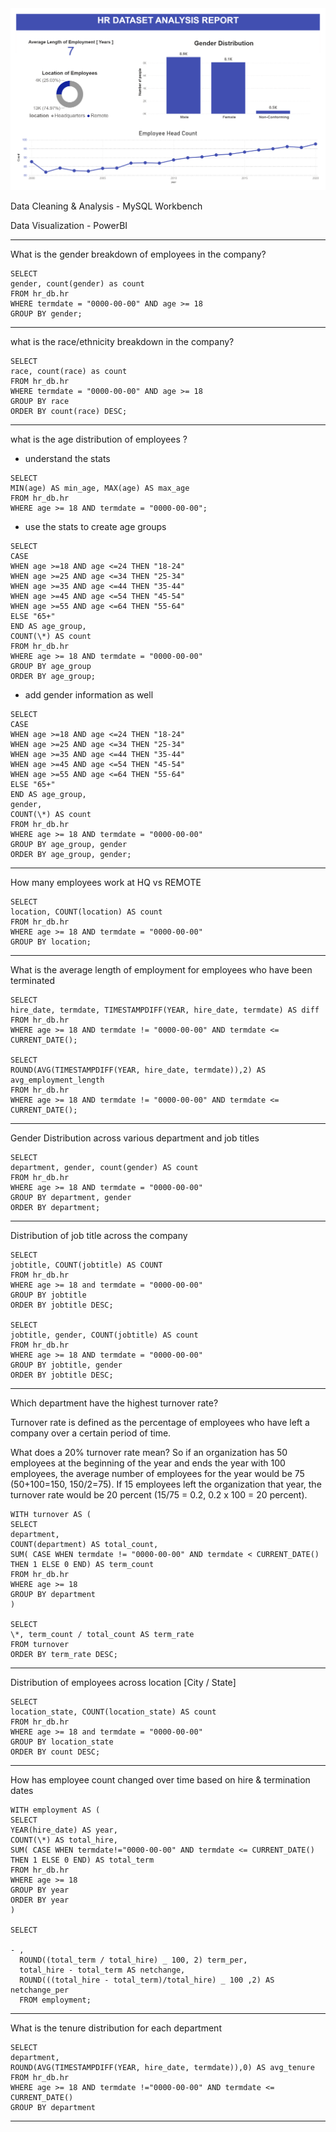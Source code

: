 <img src="./REPORT/download.png">

Data Cleaning & Analysis - MySQL Workbench

Data Visualization - PowerBI

---

What is the gender breakdown of employees in the company?

```
SELECT
gender, count(gender) as count
FROM hr_db.hr
WHERE termdate = "0000-00-00" AND age >= 18
GROUP BY gender;
```

---

what is the race/ethnicity breakdown in the company?

```
SELECT
race, count(race) as count
FROM hr_db.hr
WHERE termdate = "0000-00-00" AND age >= 18
GROUP BY race
ORDER BY count(race) DESC;
```

---

what is the age distribution of employees ?

- understand the stats

```
SELECT
MIN(age) AS min_age, MAX(age) AS max_age
FROM hr_db.hr
WHERE age >= 18 AND termdate = "0000-00-00";
```

- use the stats to create age groups

```
SELECT
CASE
WHEN age >=18 AND age <=24 THEN "18-24"
WHEN age >=25 AND age <=34 THEN "25-34"
WHEN age >=35 AND age <=44 THEN "35-44"
WHEN age >=45 AND age <=54 THEN "45-54"
WHEN age >=55 AND age <=64 THEN "55-64"
ELSE "65+"
END AS age_group,
COUNT(\*) AS count
FROM hr_db.hr
WHERE age >= 18 AND termdate = "0000-00-00"
GROUP BY age_group
ORDER BY age_group;
```

- add gender information as well

```
SELECT
CASE
WHEN age >=18 AND age <=24 THEN "18-24"
WHEN age >=25 AND age <=34 THEN "25-34"
WHEN age >=35 AND age <=44 THEN "35-44"
WHEN age >=45 AND age <=54 THEN "45-54"
WHEN age >=55 AND age <=64 THEN "55-64"
ELSE "65+"
END AS age_group,
gender,
COUNT(\*) AS count
FROM hr_db.hr
WHERE age >= 18 AND termdate = "0000-00-00"
GROUP BY age_group, gender
ORDER BY age_group, gender;
```

---

How many employees work at HQ vs REMOTE

```
SELECT
location, COUNT(location) AS count
FROM hr_db.hr
WHERE age >= 18 AND termdate = "0000-00-00"
GROUP BY location;
```

---

What is the average length of employment for employees who have been terminated

```
SELECT
hire_date, termdate, TIMESTAMPDIFF(YEAR, hire_date, termdate) AS diff
FROM hr_db.hr
WHERE age >= 18 AND termdate != "0000-00-00" AND termdate <= CURRENT_DATE();

SELECT
ROUND(AVG(TIMESTAMPDIFF(YEAR, hire_date, termdate)),2) AS avg_employment_length
FROM hr_db.hr
WHERE age >= 18 AND termdate != "0000-00-00" AND termdate <= CURRENT_DATE();
```

---

Gender Distribution across various department and job titles

```
SELECT
department, gender, count(gender) AS count
FROM hr_db.hr
WHERE age >= 18 AND termdate = "0000-00-00"
GROUP BY department, gender
ORDER BY department;
```

---

Distribution of job title across the company

```
SELECT
jobtitle, COUNT(jobtitle) AS COUNT
FROM hr_db.hr
WHERE age >= 18 and termdate = "0000-00-00"
GROUP BY jobtitle
ORDER BY jobtitle DESC;

SELECT
jobtitle, gender, COUNT(jobtitle) AS count
FROM hr_db.hr
WHERE age >= 18 AND termdate = "0000-00-00"
GROUP BY jobtitle, gender
ORDER BY jobtitle DESC;
```

---

Which department have the highest turnover rate?

Turnover rate is defined as the percentage of employees who have left a company
over a certain period of time.

What does a 20% turnover rate mean?
So if an organization has 50 employees at the beginning of the year and
ends the year with 100 employees,
the average number of employees for the year would be 75 (50+100=150, 150/2=75).
If 15 employees left the organization that year,
the turnover rate would be 20 percent (15/75 = 0.2, 0.2 x 100 = 20 percent).

```
WITH turnover AS (
SELECT
department,
COUNT(department) AS total_count,
SUM( CASE WHEN termdate != "0000-00-00" AND termdate < CURRENT_DATE() THEN 1 ELSE 0 END) AS term_count
FROM hr_db.hr
WHERE age >= 18
GROUP BY department
)

SELECT
\*, term_count / total_count AS term_rate
FROM turnover
ORDER BY term_rate DESC;
```

---

Distribution of employees across location [City / State]

```
SELECT
location_state, COUNT(location_state) AS count
FROM hr_db.hr
WHERE age >= 18 and termdate = "0000-00-00"
GROUP BY location_state
ORDER BY count DESC;
```

---

How has employee count changed over time based on hire & termination dates

```
WITH employment AS (
SELECT
YEAR(hire_date) AS year,
COUNT(\*) AS total_hire,
SUM( CASE WHEN termdate!="0000-00-00" AND termdate <= CURRENT_DATE() THEN 1 ELSE 0 END) AS total_term
FROM hr_db.hr
WHERE age >= 18
GROUP BY year
ORDER BY year
)

SELECT

- ,
  ROUND((total_term / total_hire) _ 100, 2) term_per,
  total_hire - total_term AS netchange,
  ROUND(((total_hire - total_term)/total_hire) _ 100 ,2) AS netchange_per
  FROM employment;
```

---

What is the tenure distribution for each department

```
SELECT
department,
ROUND(AVG(TIMESTAMPDIFF(YEAR, hire_date, termdate)),0) AS avg_tenure
FROM hr_db.hr
WHERE age >= 18 AND termdate !="0000-00-00" AND termdate <= CURRENT_DATE()
GROUP BY department
```

---
